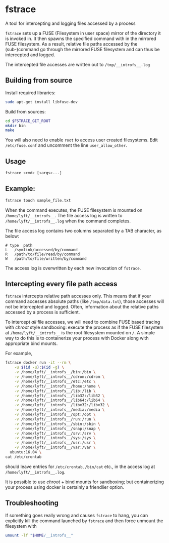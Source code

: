 fstrace
========

A tool for intercepting and logging files accessed by a process

`fstrace` sets up a FUSE (Filesystem in user space) mirror of the directory it
is invoked in. It then spawns the specified command with in the mirrored FUSE
filesystem. As a result, relative file paths accessed by the (sub-)command go
through the mirrored FUSE filesystem and can thus be intercepted and logged.

The intercepted file accesses are written out to `/tmp/__introfs__.log`


Building from source
--------------------
Install required libraries:
```sh
sudo apt-get install libfuse-dev
```
Build from sources:
```sh
cd $FSTRACE_GIT_ROOT
mkdir bin
make
```
You will also need to enable `root` to access user created filesystems. Edit
`/etc/fuse.conf` and uncomment the line `user_allow_other`.


Usage
-----
```sh
fstrace <cmd> [<args>...]
```

## Example:
```sh
fstrace touch sample_file.txt
```
When the command executes, the FUSE filesystem is mounted on
`/home/lyft/__introfs__`. The file access log is written to
`/home/lyft/__introfs__.log` when the command completes.

The file access log contains two columns separated by a TAB character, as below:
```tsv
# type	path
L	/symlink/accessed/by/command
R	/path/to/file/read/by/command
W	/path/to/file/written/by/command
```

The access log is overwritten by each new invocation of `fstrace`.


Intercepting every file path access
-----------------------------------
`fstrace` intercepts relative path accesses only. This means that if your
command accesses absolute paths (like `/tmp/data.txt`), those accesses will not
be intercepted and logged. Often, information about the relative paths accessed
by a process is sufficient.

To intercept *all* file accesses, we will need to combine FUSE based tracing
with *chroot* style sandboxing: execute the process as if the FUSE filesystem
at `/home/lyft/__introfs__` is the root filesystem mounted on `/`. A simple
way to do this is to containerize your process with Docker along with
appropriate bind mounts.

For example,
```sh
fstrace docker run -it --rm \
    -u $(id -u):$(id -g) \
    -v /home/lyft/__introfs__/bin:/bin \
    -v /home/lyft/__introfs__/cdrom:/cdrom \
    -v /home/lyft/__introfs__/etc:/etc \
    -v /home/lyft/__introfs__/home:/home \
    -v /home/lyft/__introfs__/lib:/lib \
    -v /home/lyft/__introfs__/lib32:/lib32 \
    -v /home/lyft/__introfs__/lib64:/lib64 \
    -v /home/lyft/__introfs__/libx32:/libx32 \
    -v /home/lyft/__introfs__/media:/media \
    -v /home/lyft/__introfs__/opt:/opt \
    -v /home/lyft/__introfs__/run:/run \
    -v /home/lyft/__introfs__/sbin:/sbin \
    -v /home/lyft/__introfs__/snap:/snap \
    -v /home/lyft/__introfs__/srv:/srv \
    -v /home/lyft/__introfs__/sys:/sys \
    -v /home/lyft/__introfs__/usr:/usr \
    -v /home/lyft/__introfs__/var:/var \
  ubuntu:16.04 \
cat /etc/crontab
```
should leave entries for `/etc/crontab`, `/bin/cat` etc., in the access log at
`/home/lyft/__introfs__.log`.

It is possible to use *chroot* + bind mounts for sandboxing; but containerizing
your process using docker is certainly a friendlier option.

Troubleshooting
---------------
If something goes really wrong and causes `fstrace` to hang, you can explicitly
kill the command launched by `fstrace` and then force unmount the filesystem
with
```sh
umount -lf "$HOME/__introfs__"
```

